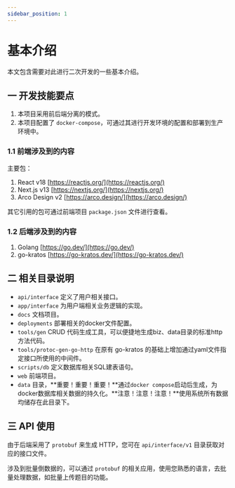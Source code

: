 ```yaml
---
sidebar_position: 1
---
```


# 基本介绍

本文包含需要对此进行二次开发的一些基本介绍。

## 一 开发技能要点

1. 本项目采用前后端分离的模式。
2. 本项目配置了 `docker-compose`，可通过其进行开发环境的配置和部署到生产环境中。

### 1.1 前端涉及到的内容

主要包：

1. React v18 [https://reactjs.org/](https://reactjs.org/)
2. Next.js v13 [https://nextjs.org/](https://nextjs.org/)
3. Arco Design v2 [https://arco.design/](https://arco.design/)

其它引用的包可通过前端项目 `package.json` 文件进行查看。

### 1.2 后端涉及到的内容

1. Golang [https://go.dev/](https://go.dev/)
2. go-kratos [https://go-kratos.dev/](https://go-kratos.dev/)

## 二 相关目录说明

- `api/interface` 定义了用户相关接口。
- `app/interface` 为用户端相关业务逻辑的实现。
- `docs` 文档项目。
- `deployments` 部署相关的docker文件配置。
- `tools/gen` CRUD 代码生成工具，可以便捷地生成biz、data目录的标准http方法代码。
- `tools/protoc-gen-go-http` 在原有 go-kratos 的基础上增加通过yaml文件指定接口所使用的中间件。
- `scripts/db` 定义数据库相关SQL建表语句。
- `web` 前端项目。
- `data` 目录，**重要！重要！重要！**通过`docker compose`启动后生成，为docker数据库相关数据的持久化。**注意！注意！注意！**使用系统所有数据均储存在此目录下。

## 三 API 使用

由于后端采用了 `protobuf` 来生成 HTTP，您可在 `api/interface/v1` 目录获取对应的接口文件。

涉及到批量倒数据的，可以通过 `protobuf` 的相关应用，使用您熟悉的语言，去批量处理数据，如批量上传题目的功能。

